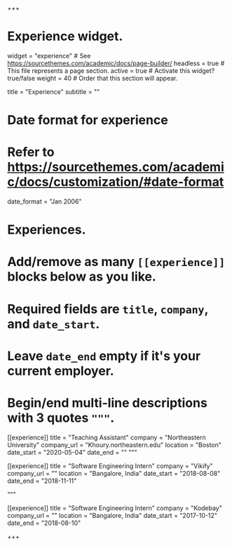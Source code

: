 +++
# Experience widget.
widget = "experience"  # See https://sourcethemes.com/academic/docs/page-builder/
headless = true  # This file represents a page section.
active = true  # Activate this widget? true/false
weight = 40  # Order that this section will appear.

title = "Experience"
subtitle = ""

# Date format for experience
#   Refer to https://sourcethemes.com/academic/docs/customization/#date-format
date_format = "Jan 2006"

# Experiences.
#   Add/remove as many `[[experience]]` blocks below as you like.
#   Required fields are `title`, `company`, and `date_start`.
#   Leave `date_end` empty if it's your current employer.
#   Begin/end multi-line descriptions with 3 quotes `"""`.
[[experience]]
  title = "Teaching Assistant"
  company = "Northeastern University"
  company_url = "Khoury.northeastern.edu"
  location = "Boston"
  date_start = "2020-05-04"
  date_end = ""
  """

[[experience]]
  title = "Software Engineering Intern"
  company = "Vikify"
  company_url = ""
  location = "Bangalore, India"
  date_start = "2018-08-08"
  date_end = "2018-11-11"
  
  """
  
[[experience]]
  title = "Software Engineering Intern"
  company = "Kodebay"
  company_url = ""
  location = "Bangalore, India"
  date_start = "2017-10-12"
  date_end = "2018-08-10"
  

+++
